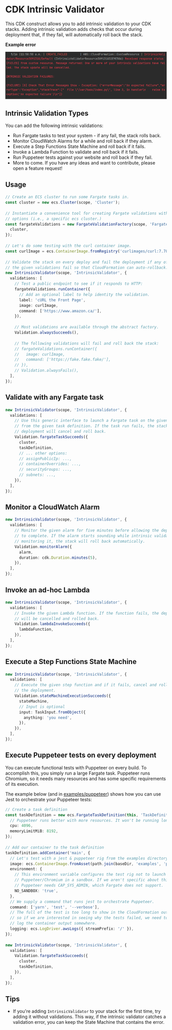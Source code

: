 # CDK Intrinsic Validator

This CDK construct allows you to add intrinsic validation to your CDK stacks.
Adding intrinsic validation adds checks that occur during deployment that, if
they fail, will automatically roll back the stack.

**Example error**

![An example of an intrinsic validation error](images/failure-example.png)

## Intrinsic Validation Types

You can add the following intrinsic validations:

- Run Fargate tasks to test your system - if any fail, the stack rolls back.
- Monitor CloudWatch Alarms for a while and roll back if they alarm.
- Execute a Step Functions State Machine and roll back if it fails.
- Invoke a Lambda Function to validate and roll back if it fails.
- Run Puppeteer tests against your website and roll back if they fail.
- More to come. If you have any ideas and want to contribute, please open a
  feature request!

## Usage

<!-- <macro exec="lit-snip ./test/integ/integ.main.lit.ts"> -->
```ts
// Create an ECS cluster to run some Fargate tasks in.
const cluster = new ecs.Cluster(scope, 'Cluster');

// Instantiate a convenience tool for creating Fargate validations with common
// options (i.e., a specific ecs cluster.)
const fargateValidations = new FargateValidationFactory(scope, 'FargateValidationFactory', {
  cluster,
});

// Let's do some testing with the curl container image.
const curlImage = ecs.ContainerImage.fromRegistry('curlimages/curl:7.78.0');

// Validate the stack on every deploy and fail the deployment if any of
// the given validations fail so that CloudFormation can auto-rollback.
new IntrinsicValidator(scope, 'IntrinsicValidator', {
  validations: [
    // Test a public endpoint to see if it responds to HTTP:
    fargateValidations.runContainer({
      // Add an optional label to help identity the validation.
      label: 'cURL the Front Page',
      image: curlImage,
      command: ['https://www.amazon.ca/'],
    }),

    // Most validations are available through the abstract factory.
    Validation.alwaysSucceeds(),

    // The following validations will fail and roll back the stack:
    // fargateValidations.runContainer({
    //   image: curlImage,
    //   command: ['https://fake.fake.fake/'],
    // }),
    // Validation.alwaysFails(),
  ],
});
```
<!-- </macro> -->

## Validate with any Fargate task

<!-- <macro exec="lit-snip ./test/integ/integ.fargate.lit.ts"> -->
```ts
new IntrinsicValidator(scope, 'IntrinsicValidator', {
  validations: [
    // Use this generic interface to launch a Fargate task on the given cluster
    // from the given task definition. If the task run fails, the stack
    // deployment will cancel and roll back.
    Validation.fargateTaskSucceeds({
      cluster,
      taskDefinition,
      // ... other options:
      // assignPublicIp: ...,
      // containerOverrides: ...,
      // securityGroups: ...,
      // subnets: ...,
    }),
  ],
});
```
<!-- </macro> -->

## Monitor a CloudWatch Alarm

<!-- <macro exec="lit-snip ./test/integ/integ.cloudwatch-alarm.lit.ts"> -->
```ts
new IntrinsicValidator(scope, 'IntrinsicValidator', {
  validations: [
    // Monitor the given alarm for five minutes before allowing the deployment
    // to complete. If the alarm starts sounding while intrinsic validation is
    // monitoring it, the stack will roll back automatically.
    Validation.monitorAlarm({
      alarm,
      duration: cdk.Duration.minutes(5),
    }),
  ],
});
```
<!-- </macro> -->

## Invoke an ad-hoc Lambda

<!-- <macro exec="lit-snip ./test/integ/integ.lambda.lit.ts"> -->
```ts
new IntrinsicValidator(scope, 'IntrinsicValidator', {
  validations: [
    // Invoke the given Lambda function. If the function fails, the deployment
    // will be cancelled and rolled back.
    Validation.lambdaInvokeSucceeds({
      lambdaFunction,
    }),
  ],
});
```
<!-- </macro> -->

## Execute a Step Functions State Machine

<!-- <macro exec="lit-snip ./test/integ/integ.step-function.lit.ts"> -->
```ts
new IntrinsicValidator(scope, 'IntrinsicValidator', {
  validations: [
    // Execute the given step function and if it fails, cancel and roll back
    // the deployment.
    Validation.stateMachineExecutionSucceeds({
      stateMachine,
      // Input is optional
      input: TaskInput.fromObject({
        anything: 'you need',
      }),
    }),
  ],
});
```
<!-- </macro> -->

## Execute Puppeteer tests on every deployment

You can execute functional tests with Puppeteer on every build. To accomplish
this, you simply run a large Fargate task. Puppeteer runs Chromium, so it needs
many resources and has some specific requirements of its execution.

The example below (and in [examples/puppeteer][1]) shows how you can use Jest
to orchestrate your Puppeteer tests:

<!-- <macro exec="lit-snip ./test/integ/integ.fargate-puppeteer.lit.ts"> -->
```ts
// Create a task definition
const taskDefinition = new ecs.FargateTaskDefinition(this, 'TaskDefinition', {
  // Puppeteer runs better with more resources. It won't be running long.
  cpu: 4096,
  memoryLimitMiB: 8192,
});

// Add our container to the task definition
taskDefinition.addContainer('main', {
  // Let's test with a jest & puppeteer rig from the examples directory.
  image: ecs.ContainerImage.fromAsset(path.join(baseDir, 'examples', 'puppeteer')),
  environment: {
    // This environment variable configures the test rig not to launch
    // Puppeteer/Chromium in a sandbox. If we aren't specific about this,
    // Puppeteer needs CAP_SYS_ADMIN, which Fargate does not support.
    NO_SANDBOX: 'true',
  },
  // We supply a command that runs jest to orchestrate Puppeteer.
  command: ['yarn', 'test', '--verbose'],
  // The full of the test is too long to show in the CloudFormation output,
  // so if we are interested in seeing why the tests failed, we need to
  // log the container output somewhere.
  logging: ecs.LogDriver.awsLogs({ streamPrefix: '/' }),
});

new IntrinsicValidator(scope, 'IntrinsicValidator', {
  validations: [
    Validation.fargateTaskSucceeds({
      cluster,
      taskDefinition,
    }),
  ],
});
```
<!-- </macro> -->

## Tips

- If you're adding `IntrinsicValidator` to your stack for the first time, try
  adding it without validations. This way, if the intrinsic validator catches
  a validation error, you can keep the State Machine that contains the error.

[1]: examples/puppeteer
